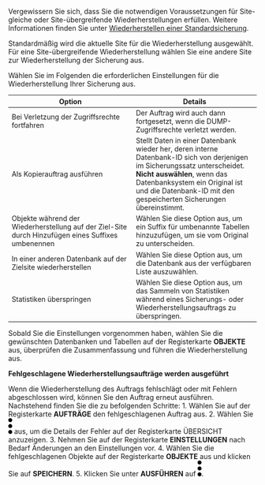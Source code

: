 Vergewissern Sie sich, dass Sie die notwendigen Voraussetzungen für Site-gleiche oder Site-übergreifende Wiederherstellungen erfüllen. Weitere Informationen finden Sie unter [Wiederherstellen einer Standardsicherung](https://docs.teradata.com/r/Teradata-VantageCloud-Enterprise/Data-Protection/Restoring-a-Standard-Backup).

Standardmäßig wird die aktuelle Site für die Wiederherstellung ausgewählt. Für eine Site-übergreifende Wiederherstellung wählen Sie eine andere Site zur Wiederherstellung der Sicherung aus.

Wählen Sie im Folgenden die erforderlichen Einstellungen für die Wiederherstellung Ihrer Sicherung aus.

<table>
<colgroup>
<col style="width: 50%" />
<col style="width: 50%" />
</colgroup>
<thead>
<tr class="header">
<th>Option</th>
<th>Details</th>
</tr>
</thead>
<tbody>
<tr class="odd">
<td>Bei Verletzung der Zugriffsrechte fortfahren</td>
<td>Der Auftrag wird auch dann fortgesetzt, wenn die DUMP-Zugriffsrechte verletzt werden.</td>
</tr>
<tr class="even">
<td>Als Kopierauftrag ausführen</td>
<td>Stellt Daten in einer Datenbank wieder her, deren interne Datenbank-ID sich von derjenigen im Sicherungssatz unterscheidet. <strong>Nicht auswählen</strong>, wenn das Datenbanksystem ein Original ist und die Datenbank-ID mit den gespeicherten Sicherungen übereinstimmt.</td>
</tr>
<tr class="odd">
<td>Objekte während der Wiederherstellung auf der Ziel-Site durch Hinzufügen eines Suffixes umbenennen</td>
<td>Wählen Sie diese Option aus, um ein Suffix für umbenannte Tabellen hinzuzufügen, um sie vom Original zu unterscheiden.</td>
</tr>
<tr class="even">
<td>In einer anderen Datenbank auf der Zielsite wiederherstellen</td>
<td>Wählen Sie diese Option aus, um die Datenbank aus der verfügbaren Liste auszuwählen.</td>
</tr>
<tr class="odd">
<td>Statistiken überspringen</td>
<td>Wählen Sie diese Option aus, um das Sammeln von Statistiken während eines Sicherungs- oder Wiederherstellungsauftrags zu überspringen.</td>
</tr>
</tbody>
</table>

Sobald Sie die Einstellungen vorgenommen haben, wählen Sie die gewünschten Datenbanken und Tabellen auf der Registerkarte **OBJEKTE** aus, überprüfen die Zusammenfassung und führen die Wiederherstellung aus.

**Fehlgeschlagene Wiederherstellungsaufträge werden ausgeführt**

Wenn die Wiederherstellung des Auftrags fehlschlägt oder mit Fehlern abgeschlossen wird, können Sie den Auftrag erneut ausführen. Nachstehend finden Sie die zu befolgenden Schritte: 1. Wählen Sie auf der Registerkarte **AUFTRÄGE** den fehlgeschlagenen Auftrag aus. 2. Wählen Sie ![](../Images/more_vert_kebob-15px.svg) aus, um die Details der Fehler auf der Registerkarte ÜBERSICHT anzuzeigen. 3. Nehmen Sie auf der Registerkarte **EINSTELLUNGEN** nach Bedarf Änderungen an den Einstellungen vor. 4. Wählen Sie die fehlgeschlagenen Objekte auf der Registerkarte **OBJEKTE** aus und klicken Sie auf **SPEICHERN**. 5. Klicken Sie unter **AUSFÜHREN** auf ![](../Images/more_vert_kebob-15px.svg).
